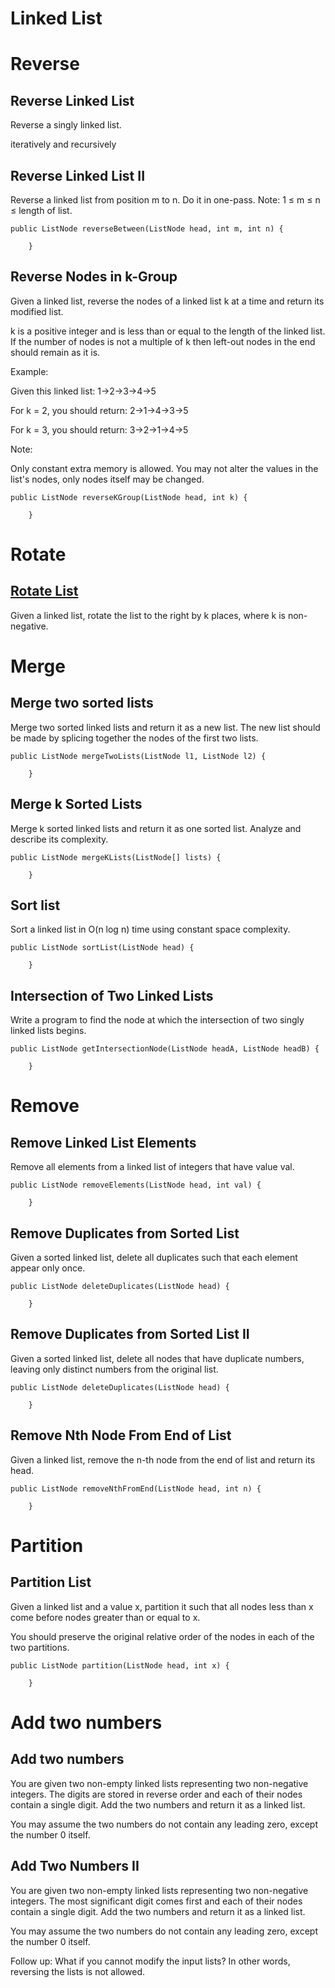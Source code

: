 # Linked List

# Reverse

## Reverse Linked List
Reverse a singly linked list.

iteratively and recursively

## Reverse Linked List II
Reverse a linked list from position m to n. Do it in one-pass.
Note: 1 ≤ m ≤ n ≤ length of list.

```
public ListNode reverseBetween(ListNode head, int m, int n) {

    }
```

## Reverse Nodes in k-Group
Given a linked list, reverse the nodes of a linked list k at a time and return its modified list.

k is a positive integer and is less than or equal to the length of the linked list. If the number of nodes is not a multiple of k then left-out nodes in the end should remain as it is.

Example:

Given this linked list: 1->2->3->4->5

For k = 2, you should return: 2->1->4->3->5

For k = 3, you should return: 3->2->1->4->5

Note:

Only constant extra memory is allowed.
You may not alter the values in the list's nodes, only nodes itself may be changed.

```
public ListNode reverseKGroup(ListNode head, int k) {

    }
```

# Rotate
## [Rotate List](https://leetcode.com/problems/rotate-list/description/)
Given a linked list, rotate the list to the right by k places, where k is non-negative.


# Merge

## Merge two sorted lists
Merge two sorted linked lists and return it as a new list. The new list should be made by splicing together the nodes of the first two lists.
```
public ListNode mergeTwoLists(ListNode l1, ListNode l2) {

    }
```

## Merge k Sorted Lists
Merge k sorted linked lists and return it as one sorted list. Analyze and describe its complexity.

```
public ListNode mergeKLists(ListNode[] lists) {

    }
```

## Sort list
Sort a linked list in O(n log n) time using constant space complexity.

```
public ListNode sortList(ListNode head) {

    }
```


## Intersection of Two Linked Lists
Write a program to find the node at which the intersection of two singly linked lists begins.

```
public ListNode getIntersectionNode(ListNode headA, ListNode headB) {

    }
```


# Remove

## Remove Linked List Elements
Remove all elements from a linked list of integers that have value val.

```
public ListNode removeElements(ListNode head, int val) {

    }
```

## Remove Duplicates from Sorted List
Given a sorted linked list, delete all duplicates such that each element appear only once.

```
public ListNode deleteDuplicates(ListNode head) {

    }
```

## Remove Duplicates from Sorted List II
Given a sorted linked list, delete all nodes that have duplicate numbers, leaving only distinct numbers from the original list.

```
public ListNode deleteDuplicates(ListNode head) {

    }
```

## Remove Nth Node From End of List
Given a linked list, remove the n-th node from the end of list and return its head.

```
public ListNode removeNthFromEnd(ListNode head, int n) {

    }
```

# Partition
## Partition List
Given a linked list and a value x, partition it such that all nodes less than x come before nodes greater than or equal to x.

You should preserve the original relative order of the nodes in each of the two partitions.

```
public ListNode partition(ListNode head, int x) {

    }
```

# Add two numbers
## Add two numbers
You are given two non-empty linked lists representing two non-negative integers. The digits are stored in reverse order and each of their nodes contain a single digit. Add the two numbers and return it as a linked list.

You may assume the two numbers do not contain any leading zero, except the number 0 itself.

## Add Two Numbers II
You are given two non-empty linked lists representing two non-negative integers. The most significant digit comes first and each of their nodes contain a single digit. Add the two numbers and return it as a linked list.

You may assume the two numbers do not contain any leading zero, except the number 0 itself.

Follow up:
What if you cannot modify the input lists? In other words, reversing the lists is not allowed.
